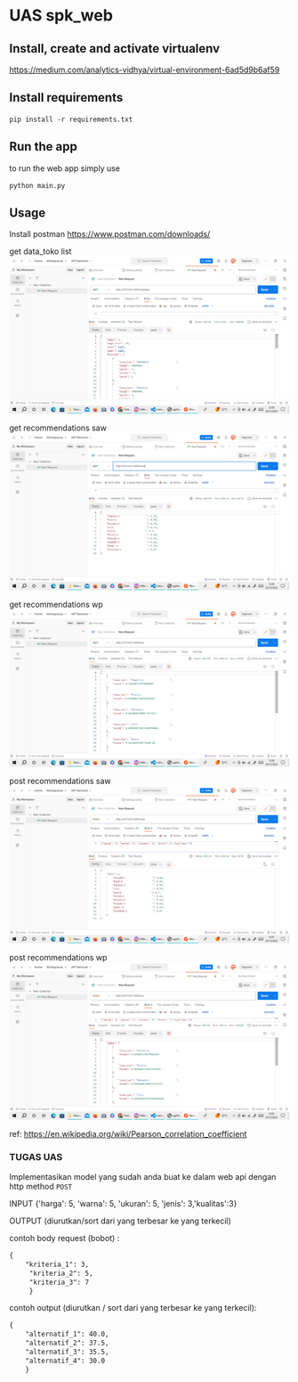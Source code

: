 # UAS spk_web
## Install, create and activate virtualenv
https://medium.com/analytics-vidhya/virtual-environment-6ad5d9b6af59

## Install requirements

    pip install -r requirements.txt

## Run the app
to run the web app simply  use

    python main.py

## Usage
Install postman 
https://www.postman.com/downloads/

get data_toko list
<img src='img/get tas.png' alt='data_tas list'/>

get recommendations saw
<img src='img/get saw.png' alt='recommendations saw'/>

get recommendations wp
<img src='img/get wp.png' alt='recommendations wp'/>

post recommendations saw
<img src='img/saw post.png' alt='recommendations saw'/>


post recommendations wp
<img src='img/post wp.png' alt='recommendations wp'/>

ref:
https://en.wikipedia.org/wiki/Pearson_correlation_coefficient

### TUGAS UAS
Implementasikan model yang sudah anda buat ke dalam web api dengan http method `POST`

INPUT {'harga': 5, 'warna': 5, 'ukuran': 5, 'jenis': 3,'kualitas':3}

OUTPUT (diurutkan/sort dari yang terbesar ke yang terkecil)

contoh body request (bobot) :

    { 
    	"kriteria_1": 3,
    	 "kriteria_2": 5, 
    	 "kriteria_3": 7
    	 }

contoh output (diurutkan / sort dari yang terbesar ke yang terkecil):

    {
    	"alternatif_1": 40.0,
    	"alternatif_2": 37.5,
    	"alternatif_3": 35.5,
    	"alternatif_4": 30.0
    	}


